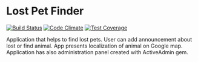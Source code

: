 Lost Pet Finder
===============
[![Build Status](https://travis-ci.org/baniak66/lost_pet_finder.svg?branch=master)](https://travis-ci.org/baniak66/lost_pet_finder)
[![Code Climate](https://codeclimate.com/github/baniak66/lost_pet_finder/badges/gpa.svg)](https://codeclimate.com/github/baniak66/lost_pet_finder)
[![Test Coverage](https://codeclimate.com/github/baniak66/lost_pet_finder/badges/coverage.svg)](https://codeclimate.com/github/baniak66/lost_pet_finder/coverage)

Application that helps to find lost pets. User can add announcement about lost or find animal. App presents localization of animal on Google map. Application has also administration panel created with ActiveAdmin gem.
